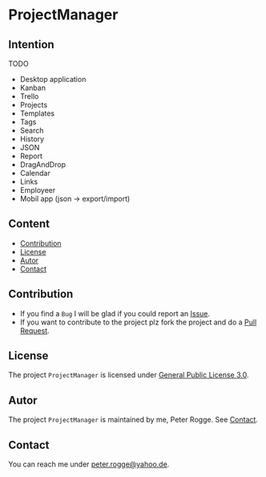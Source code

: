 ProjectManager
===



Intention
---

TODO
* Desktop application
* Kanban
* Trello
* Projects
* Templates
* Tags
* Search
* History
* JSON
* Report
* DragAndDrop
* Calendar
* Links
* Employeer
* Mobil app (json -> export/import)


Content
---

* [Contribution](#Contribution)
* [License](#License)
* [Autor](#Autor)
* [Contact](#Contact)



Contribution<a name="Contribution" />
---

* If you find a `Bug` I will be glad if you could report an [Issue].
* If you want to contribute to the project plz fork the project and do a [Pull Request].



License<a name="License" />
---

The project `ProjectManager` is licensed under [General Public License 3.0].



Autor<a name="Autor" />
---

The project `ProjectManager` is maintained by me, Peter Rogge. See [Contact](#Contact).



Contact<a name="Contact" />
---

You can reach me under <peter.rogge@yahoo.de>.



[//]: # (Images)



[//]: # (Links)
[General Public License 3.0]:http://www.gnu.org/licenses/gpl-3.0.en.html
[Issue]:https://github.com/Naoghuman/projectmanager/issues
[Pull Request]:https://help.github.com/articles/using-pull-requests

